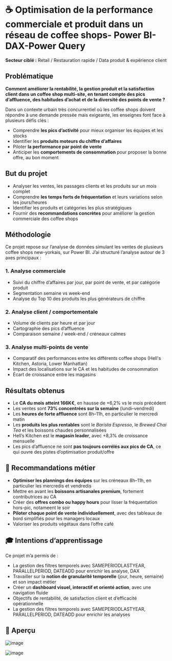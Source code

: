 # ☕ Optimisation de la performance commerciale et produit dans un réseau de coffee shops- Power BI- DAX-Power Query

**Secteur ciblé :** Retail / Restauration rapide / Data produit & expérience client  

## Problématique

**Comment améliorer la rentabilité, la gestion produit et la satisfaction client dans un coffee shop multi-site, en tenant compte des pics d’affluence, des habitudes d’achat et de la diversité des points de vente ?**

Dans un contexte urbain très concurrentiel où les coffee shops doivent répondre à une demande pressée mais exigeante, les enseignes font face à plusieurs défis clés :

- Comprendre **les pics d’activité** pour mieux organiser les équipes et les stocks  
- Identifier les **produits moteurs du chiffre d’affaires**  
- Piloter **la performance par point de vente** 
- Anticiper les **comportements de consommation** pour proposer la bonne offre, au bon moment


## But du projet

- Analyser les ventes, les passages clients et les produits sur un mois complet  
- Comprendre **les temps forts de fréquentation** et leurs variations selon les jours/heures  
- Identifier les produits et catégories les plus stratégiques  
- Fournir des **recommandations concrètes** pour améliorer la gestion commerciale des coffee shops  


##  Méthodologie

Ce projet repose sur l’analyse de données simulant les ventes de plusieurs coffee shops new-yorkais, sur Power BI. J’ai structuré l’analyse autour de 3 axes principaux :

### 1. Analyse commerciale
- Suivi du chiffre d’affaires par jour, par point de vente, et par catégorie produit  
- Segmentation semaine vs week-end  
- Analyse du Top 10 des produits les plus générateurs de chiffre  

### 2. Analyse client / comportementale
- Volume de clients par heure et par jour  
- Cartographie des pics d’affluence 
- Comparaison semaine / week-end / créneaux calmes  

### 3. Analyse multi-points de vente
- Comparatif des performances entre les différents coffee shops (Hell's Kitchen, Astoria, Lower Manhattan)  
- Impact des localisations sur le CA et les habitudes de consommation  
- Écart de croissance entre les magasins  


##  Résultats obtenus

- Le **CA du mois atteint 166K€**, en hausse de +6,2% vs le mois précédent  
- Les ventes sont **73% concentrées sur la semaine** (lundi–vendredi)  
- Les **heures de forte affluence** sont 8h–11h, en particulier le mercredi matin  
- Les **produits les plus rentables** sont le *Barista Espresso*, le *Brewed Chai Tea* et les boissons chaudes personnalisées  
- Hell’s Kitchen est le **magasin leader**, avec +8,3% de croissance mensuelle  
- Les pics d’affluence ne sont **pas toujours corrélés aux pics de CA**, ce qui ouvre des pistes d’optimisation produit/offre  


## 📌 Recommandations métier

- **Optimiser les plannings des équipes** sur les créneaux 8h–11h, en particulier les mercredis et vendredis  
- Mettre en avant les **boissons artisanales premium**, fortement contributrices au CA  
- Créer des **offres combo ou happy hours** pour lisser la fréquentation hors-pic, notameent le soir
- **Piloter chaque point de vente individuellement**, avec des tableaux de bord simplifiés pour les managers locaux  
- Valoriser les produits végétaux dans l’offre café 


## 🎓 Intentions d’apprentissage

Ce projet m’a permis de :

- La gestion des filtres temporels avec SAMEPERIODLASTYEAR, PARALLELPERIOD, DATEADD pour enrichir les analyse, DAX
- Travailler sur la **notion de granularité temporelle** (jour, heure, semaine) et son impact métier  
- Créer un **dashboard visuel, interactif et orienté action**, avec une navigation fluide  
- Objectifs de rentabilité, de satisfaction client et d’efficacité opérationnelle  
- La gestion des filtres temporels avec SAMEPERIODLASTYEAR, PARALLELPERIOD, DATEADD pour enrichir les analyses




## 📌 Aperçu
![image](https://github.com/user-attachments/assets/b573dd39-91f2-4124-bfaa-3b47852ffe0c)

![image](https://github.com/user-attachments/assets/0b791010-7878-46db-b81d-2500f1a9342c)



